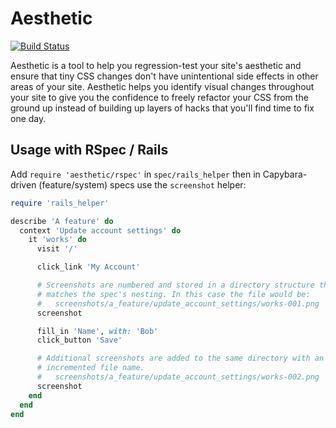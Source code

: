 # Aesthetic

[![Build Status](https://travis-ci.org/benpickles/aesthetic.svg?branch=master)](https://travis-ci.org/benpickles/aesthetic)

Aesthetic is a tool to help you regression-test your site's aesthetic and ensure that tiny CSS changes don't have unintentional side effects in other areas of your site. Aesthetic helps you identify visual changes throughout your site to give you the confidence to freely refactor your CSS from the ground up instead of building up layers of hacks that you'll find time to fix one day.

## Usage with RSpec / Rails

Add `require 'aesthetic/rspec'` in `spec/rails_helper` then in Capybara-driven (feature/system) specs use the `screenshot` helper:

```ruby
require 'rails_helper'

describe 'A feature' do
  context 'Update account settings' do
    it 'works' do
      visit '/'

      click_link 'My Account'

      # Screenshots are numbered and stored in a directory structure that
      # matches the spec's nesting. In this case the file would be:
      #   screenshots/a_feature/update_account_settings/works-001.png
      screenshot

      fill_in 'Name', with: 'Bob'
      click_button 'Save'

      # Additional screenshots are added to the same directory with an
      # incremented file name.
      #   screenshots/a_feature/update_account_settings/works-002.png
      screenshot
    end
  end
end
```
